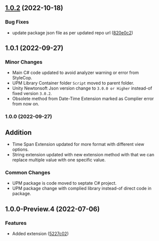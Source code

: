 ## [1.0.2](https://github.com/PAHeartBeat/Core-Extensions/compare/v1.0.1...v1.0.2) (2022-10-18)


### Bug Fixes

* update package json file as per updated repo url ([820e0c2](https://github.com/PAHeartBeat/Core-Extensions/commit/820e0c238baf738de310de8c224ccc53b0c4a0b1))

## 1.0.1 (2022-09-27)

### Minor Changes
* Main C# code updated to avoid analyzer warning or error from StyleCop.
* UPM Library Container folder `Script` moved to parent folder.
* Unity Newtonsoft Json version change to `3.0.0 or Higher` instead-of fixed version `3.0.2`.
* Obsolete method from Date-Time Extension marked as Complier error from now on.


### 1.0.0 (2022-09-27)

## Addition
* Time Span Extension updated for more format with different view options.
* String extension updated with new extension method with that we can replace multiple value with one specific value.

### Common Changes
* UPM package is code moved to septate C# project.
* UPM package change with complied library instead-of direct code in package.

## 1.0.0-Preview.4 (2022-07-06)

### Features
* Added extension ([5227c02](https://github.com/PAHeartBeat/iPAHearbeat-Core-Extensions/commit/5227c025a1daea38edca694e2d6c4b03817841cb))
